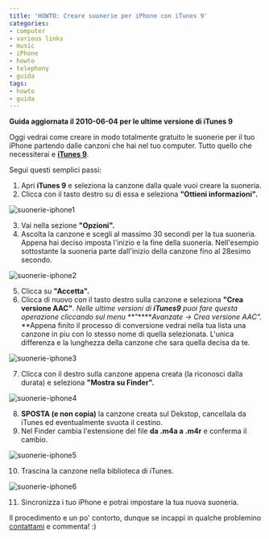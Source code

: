```yaml
---
title: 'HOWTO: Creare suonerie per iPhone con iTunes 9'
categories:
- computer
- various links
- music
- iPhone
- howto
- telephony
- guida
tags:
- howto
- guida
---
```

**Guida aggiornata il 2010-06-04 per le ultime versione di iTunes 9**

  
Oggi vedrai come creare in modo totalmente gratuito le suonerie per il tuo
iPhone partendo dalle canzoni che hai nel tuo computer. Tutto quello che
necessiterai e **[iTunes 9](http://www.apple.com/itunes/download/)**.

Segui questi semplici passi:

  1. Apri **iTunes 9** e seleziona la canzone dalla quale vuoi creare la suoneria.
  2. Clicca con il tasto destro su di essa e seleziona **"Ottieni informazioni".**[]({{site.url}}/images/suonerie-iphone1.png)

![suonerie-iphone1]({{site.url}}/images/suonerie-iphone1.png)

  3. Vai nella sezione **"Opzioni".[]({{site.url}}/images/suonerie-iphone2.png)**
  4. Ascolta la canzone e scegli al massimo 30 secondi per la tua suoneria. Appena hai deciso imposta l'inizio e la fine della suoneria. Nell'esempio sottostante la suoneria parte dall'inizio della canzone fino al 28esimo secondo. 

![suonerie-iphone2]({{site.url}}/images/suonerie-iphone2.png)

  

  5. Clicca su **"Accetta".**
  6. Clicca di nuovo con il tasto destro sulla canzone e seleziona **"Crea versione AAC"**. _Nelle ultime versioni di _**_iTunes9_**_ puoi fare questa operazione cliccando sul menu _**_"_****_Avanzate -> Crea versione AAC"._ **Appena finito il processo di conversione vedrai nella tua lista una canzone in piu con lo stesso nome di quella selezionata. L'unica differenza e la lunghezza della canzone che sara quella decisa da te.  
**[]({{site.url}}/images/suonerie-iphone3.png)**

![suonerie-iphone3]({{site.url}}/images/suonerie-iphone3.png)

  7. Clicca con il destro sulla canzone appena creata (la riconosci dalla durata) e seleziona **"Mostra su Finder".[]({{site.url}}/images/suonerie-iphone4.png)**

![suonerie-iphone4]({{site.url}}/images/suonerie-iphone4.png)

  8. **SPOSTA (e non copia)** la canzone creata sul Dekstop, cancellala da iTunes ed eventualmente svuota il cestino.
  9. Nel Finder cambia l'estensione del file **da .m4a a .m4r** e conferma il cambio.  
[]({{site.url}}/images/suonerie-iphone5.png)

![suonerie-iphone5]({{site.url}}/images/suonerie-iphone5.png)

  10. Trascina la canzone nella biblioteca di iTunes.[]({{site.url}}/images/suonerie-iphone6.png)

![suonerie-iphone6]({{site.url}}/images/suonerie-iphone6.png)

  11. Sincronizza i tuo iPhone e potrai impostare la tua nuova suoneria.
  

  
Il procedimento e un po' contorto, dunque se incappi in qualche problemino
[contattami](http://www.diegor.it/chi-e-diegor/) e commenta! :)

